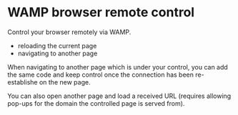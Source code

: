 # WAMP browser remote control

Control your browser remotely via WAMP.

* reloading the current page
* navigating to another page

When navigating to another page which is under your control, you can add the same code and keep control once the connection has been re-establishe on the new page.

You can also open another page and load a received URL (requires allowing pop-ups for the domain the controlled page is served from).
